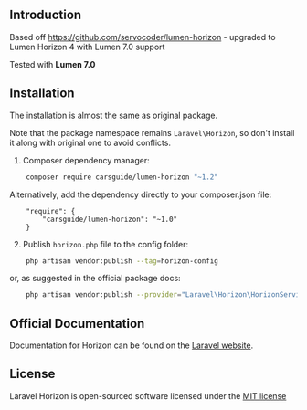 ## Introduction

Based off https://github.com/servocoder/lumen-horizon - upgraded to Lumen Horizon 4 with Lumen 7.0 support

Tested with **Lumen 7.0**

## Installation

The installation is almost the same as original package.

Note that the package namespace remains `Laravel\Horizon`, so don't install it along with original one to avoid conflicts.  

1. Composer dependency manager:

```bash
    composer require carsguide/lumen-horizon "~1.2"
```

Alternatively, add the dependency directly to your composer.json file:

```
    "require": {
        "carsguide/lumen-horizon": "~1.0"
    }
```

2. Publish `horizon.php` file to the config folder:

```bash
    php artisan vendor:publish --tag=horizon-config
```

or, as suggested in the official package docs:

```bash
    php artisan vendor:publish --provider="Laravel\Horizon\HorizonServiceProvider"
```


## Official Documentation

Documentation for Horizon can be found on the [Laravel website](http://laravel.com/docs/master/horizon).


## License

Laravel Horizon is open-sourced software licensed under the [MIT license](http://opensource.org/licenses/MIT)

